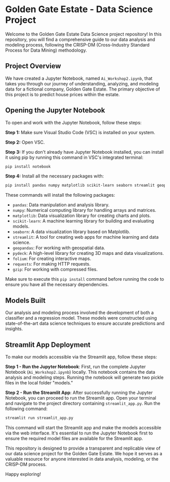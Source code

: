 # Golden Gate Estate - Data Science Project

Welcome to the Golden Gate Estate Data Science project repository! In this repository, you will find a comprehensive guide to our data analysis and modeling process, following the CRISP-DM (Cross-Industry Standard Process for Data Mining) methodology.

## Project Overview
We have created a Jupyter Notebook, named `Ai_Workshop2.ipynb`, that takes you through our journey of understanding, analyzing, and modeling data for a fictional company, Golden Gate Estate. The primary objective of this project is to predict house prices within the estate.

## Opening the Jupyter Notebook

To open and work with the Jupyter Notebook, follow these steps:

**Step 1:** Make sure Visual Studio Code (VSC) is installed on your system.

**Step 2:** Open VSC.

**Step 3:** If you don't already have Jupyter Notebook installed, you can install it using pip by running this command in VSC's integrated terminal:

```bash
pip install notebook
```

**Step 4:** Install all the necessary packages with:

```bash
pip install pandas numpy matplotlib scikit-learn seaborn streamlit geopandas pydeck folium requests
```

These commands will install the following packages:

- `pandas`: Data manipulation and analysis library.
- `numpy`: Numerical computing library for handling arrays and matrices.
- `matplotlib`: Data visualization library for creating charts and plots.
- `scikit-learn`: A machine learning library for building and evaluating models.
- `seaborn`: A data visualization library based on Matplotlib.
- `streamlit`: A tool for creating web apps for machine learning and data science.
- `geopandas`: For working with geospatial data.
- `pydeck`: A high-level library for creating 3D maps and data visualizations.
- `folium`: For creating interactive maps.
- `requests`: For making HTTP requests.
- `gzip`: For working with compressed files.

Make sure to execute this `pip install` command before running the code to ensure you have all the necessary dependencies.

## Models Built
Our analysis and modeling process involved the development of both a classifier and a regression model. These models were constructed using state-of-the-art data science techniques to ensure accurate predictions and insights.

## Streamlit App Deployment

To make our models accessible via the Streamlit app, follow these steps:

**Step 1 - Run the Jupyter Notebook**: First, run the complete Jupyter Notebook (`Ai_Workshop2.ipynb`) locally. This notebook contains the data analysis and modeling steps. Running the notebook will generate two pickle files in the local folder "models."

**Step 2 - Run the Streamlit App**: After successfully running the Jupyter Notebook, you can proceed to run the Streamlit app. Open your terminal and navigate to the project directory containing `streamlit_app.py`. Run the following command:

```bash
streamlit run streamlit_app.py
```

This command will start the Streamlit app and make the models accessible via the web interface. It's essential to run the Jupyter Notebook first to ensure the required model files are available for the Streamlit app.

This repository is designed to provide a transparent and replicable view of our data science project for the Golden Gate Estate. We hope it serves as a valuable resource for anyone interested in data analysis, modeling, or the CRISP-DM process.

Happy exploring!
